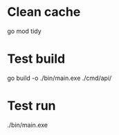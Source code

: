 # Clean cache
go mod tidy

# Test build
go build -o ./bin/main.exe ./cmd/api/

# Test run
./bin/main.exe
